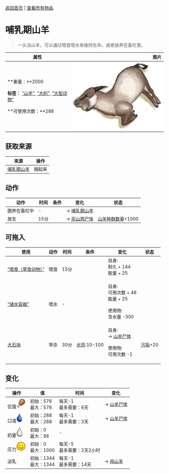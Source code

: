 [返回首页](index.md)   |  [查看所有物品](object.md)
# 哺乳期山羊  
> 一头活山羊。可以通过喂食喂水来维持生命，或者放养在畜栏里。  
  
  属性  |   图片   
 ----  |  ----:   
 **重量：**2000<br><br>**标签：**	[“山羊”](tag_Goat.md), [“大的”](tag_Large.md), [“大型动物”](tag_LargeAnimal.md)<br><br>**可使用次数：**288  |  ![](Sprite/GoatTied.png)   
  
## 获取来源  
来源  |  操作  
----  |  ----  
[哺乳期山羊](GoatEnclosureLactating.md)  |  捆起来  
## 动作  
动作  |  时间  |  条件  |  变化  |  状态  
----  |  ----  |  ----  |  ----  |  ----  
圈养在畜栏中  |  -  |    |  → [哺乳期山羊](GoatEnclosureLactating.md)<br>  |    
放生  |  15分  |    |  → [灰山鹑尸体](PartridgeDead.md)<br>  |  [山羊种群数量](Pop_Goat.md)+1000  
## 可拖入  
使用  |  动作  |  时间  |  条件  |  变化  |  状态  
----  |  ----  |  ----  |  ----  |  ----  |  ----  
[“喂食（草食动物）”](tag_FeedHerb.md)  |  喂食  |  15分  |    |  自身:<br>耐久 + 144<br>能量 + 25<br><br>  |    
[“储水容器”](tag_WaterContainer.md)  |  喂水  |  -  |    |  自身:<br>可用次数 + 48<br>能量 + 25<br><br>使用物:<br>含水量  -300<br><br>  |    
[大石块](StoneHeavy.md)  |  宰杀  |  30分  |  [光亮](Light.md):10-100  |  自身:<br>→ [山羊尸体](GoatCarcassFemale.md)<br><br>使用物:<br>可用次数  -1<br><br>  |  [污垢](Filth.md)+20  
## 变化  
操作  |  值  |  时间  |  变化  
----  |  ----  |  ----  |  ----  
饥饿<img decoding="async" src="Sprite/Hunger.png" style="height:30px;">  |  初始：576<br>最大：576  |  每天-1<br>最多需要：6天  |  → [山羊尸体](GoatCarcassFemale.md)  
口渴<img decoding="async" src="Sprite/Thirst.png" style="height:30px;">  |  初始：288<br>最大：288  |  每天-1<br>最多需要：3天  |  → [山羊尸体](GoatCarcassFemale.md)  
奶量<img decoding="async" src="Sprite/Milk.png" style="height:30px;">  |  初始：0<br>最大：96  |  -  |    
压力<img decoding="async" src="Sprite/Content.png" style="height:30px;">  |  初始：0<br>最大：1000  |  每天-5<br>最多需要：2天2小时  |    
泌乳  |  初始：1344<br>最大：1344  |  每天-1<br>最多需要：14天  |  → [母山羊](GoatEnclosureFemale.md)  
